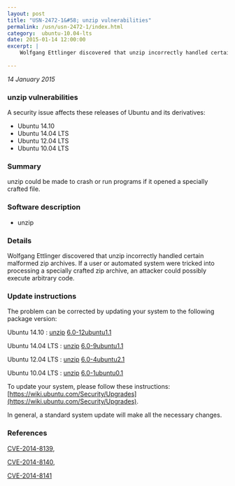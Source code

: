```yaml
---
layout: post
title: "USN-2472-1&#58; unzip vulnerabilities"
permalink: /usn/usn-2472-1/index.html
category:  ubuntu-10.04-lts
date: 2015-01-14 12:00:00
excerpt: |
    Wolfgang Ettlinger discovered that unzip incorrectly handled certain malformed zip archives. If a user or automated system were tricked into processing a specially crafted zip archive, an attacker could possibly execute arbitrary code. 
    
--- 
```

 
 

*14 January 2015*

### unzip vulnerabilities

A security issue affects these releases of Ubuntu and its derivatives:

* Ubuntu 14.10
* Ubuntu 14.04 LTS
* Ubuntu 12.04 LTS
* Ubuntu 10.04 LTS

### Summary

unzip could be made to crash or run programs if it opened a specially crafted file.

### Software description

* unzip 

### Details

Wolfgang Ettlinger discovered that unzip incorrectly handled certain malformed zip archives. If a user or automated system were tricked into processing a specially crafted zip archive, an attacker could possibly execute arbitrary code. 

### Update instructions

The problem can be corrected by updating your system to the following package version:

Ubuntu 14.10
 : [unzip](https://launchpad.net/ubuntu/+source/unzip) <span> [6.0-12ubuntu1.1](https://launchpad.net/ubuntu/+source/unzip/6.0-12ubuntu1.1) </span> 

Ubuntu 14.04 LTS
 : [unzip](https://launchpad.net/ubuntu/+source/unzip) <span> [6.0-9ubuntu1.1](https://launchpad.net/ubuntu/+source/unzip/6.0-9ubuntu1.1) </span> 

Ubuntu 12.04 LTS
 : [unzip](https://launchpad.net/ubuntu/+source/unzip) <span> [6.0-4ubuntu2.1](https://launchpad.net/ubuntu/+source/unzip/6.0-4ubuntu2.1) </span> 

Ubuntu 10.04 LTS
 : [unzip](https://launchpad.net/ubuntu/+source/unzip) <span> [6.0-1ubuntu0.1](https://launchpad.net/ubuntu/+source/unzip/6.0-1ubuntu0.1) </span> 

To update your system, please follow these instructions: [https://wiki.ubuntu.com/Security/Upgrades](https://wiki.ubuntu.com/Security/Upgrades).

In general, a standard system update will make all the necessary changes. 

### References

 
 [CVE-2014-8139](http://people.ubuntu.com/~ubuntu-security/cve/CVE-2014-8139), 

 [CVE-2014-8140](http://people.ubuntu.com/~ubuntu-security/cve/CVE-2014-8140), 

 [CVE-2014-8141](http://people.ubuntu.com/~ubuntu-security/cve/CVE-2014-8141)
 

